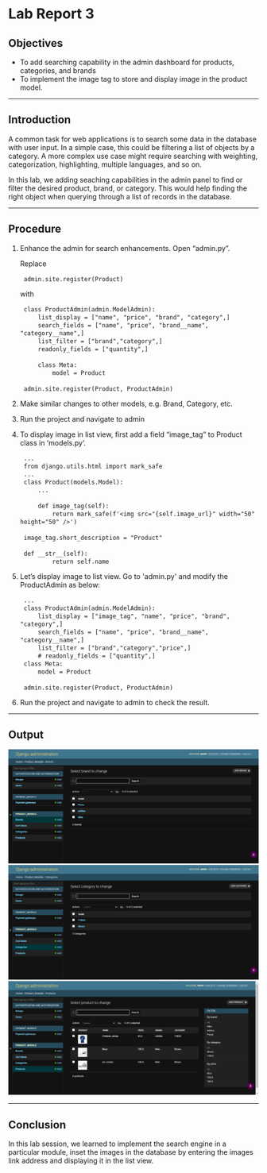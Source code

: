 # Lab Report 3

## Objectives

* To add searching capability in the admin dashboard for products, categories, and brands
* To implement the image tag to store and display image in the product model.

***

## Introduction

A common task for web applications is to search some data in the database with user input. In a simple case, this could be filtering a list of objects by a category. A more complex use case might require searching with weighting, categorization, highlighting, multiple languages, and so on.

In this lab, we adding seaching capabilities in the admin panel to find or filter the desired product, brand, or category. This would help finding the right object when querying through a list of records in the database. 

***

## Procedure

1. Enhance the admin for search enhancements. Open “admin.py”.

    Replace

        admin.site.register(Product)

    with

        class ProductAdmin(admin.ModelAdmin):
            list_display = ["name", "price", "brand", "category",]
            search_fields = ["name", "price", "brand__name", "category__name",]
            list_filter = ["brand","category",]
            readonly_fields = ["quantity",]
            
            class Meta:
                model = Product

        admin.site.register(Product, ProductAdmin)

2. Make similar changes to other models, e.g. Brand, Category, etc.

3. Run the project and navigate to admin

4. To display image in list view, first add a field “image_tag” to Product class in 
‘models.py’. 

        ...
        from django.utils.html import mark_safe
        ...
        class Product(models.Model):
            ...

            def image_tag(self):
                return mark_safe(f'<img src="{self.image_url}" width="50" height="50" />')

        image_tag.short_description = "Product"

        def __str__(self):
                return self.name

5. Let’s display image to list view. Go to 'admin.py' and modify the ProductAdmin as 
below:

        ...
        class ProductAdmin(admin.ModelAdmin):
            list_display = ["image_tag", "name", "price", "brand", "category",]
            search_fields = ["name", "price", "brand__name", "category__name",]
            list_filter = ["brand","category","price",]
            # readonly_fields = ["quantity",]
        class Meta:
            model = Product

        admin.site.register(Product, ProductAdmin)

6. Run the project and navigate to admin to check the result.


***

## Output

![](01.png "brand")
![](02.png "category")
![](03.png "product")

***

## Conclusion

In this lab session, we learned to implement the search engine in a particular module, inset the images in the database by entering the images link address and displaying it in the list view.